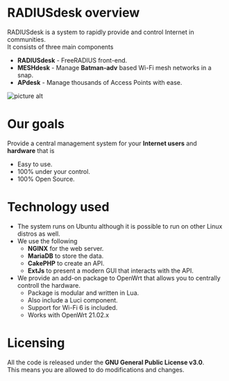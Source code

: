 # RADIUSdesk overview
RADIUSdesk is a system to rapidly provide and control Internet in communities.<br/>
It consists of three main components
* **RADIUSdesk** - FreeRADIUS front-end.
* **MESHdesk** - Manage **Batman-adv** based Wi-Fi mesh networks in a snap.
* **APdesk** - Manage thousands of Access Points with ease.

![picture alt](https://raw.githubusercontent.com/RADIUSdesk/RADIUSdesk.github.io/main/images/pr/pr5.png "RADIUSdesk Screenshot") 


# Our goals
Provide a central management system for your **Internet users** and **hardware** that is
   * Easy to use.
   * 100% under your control.
   * 100% Open Source.

# Technology used
* The system runs on Ubuntu although it is possible to run on other Linux distros as well.
* We use the following
   * **NGINX** for the web server.
   * **MariaDB** to store the data.
   * **CakePHP** to create an API.
   * **ExtJs** to present a modern GUI that interacts with the API.
* We provide an add-on package to OpenWrt that allows you to centrally controll the hardware.
   * Package is modular and written in Lua.
   * Also include a Luci component.
   * Support for Wi-Fi 6 is included.
   * Works with OpenWrt 21.02.x

# Licensing
All the code is released under the **GNU General Public License v3.0**.<br/>
This means you are allowed to do modifications and changes.


